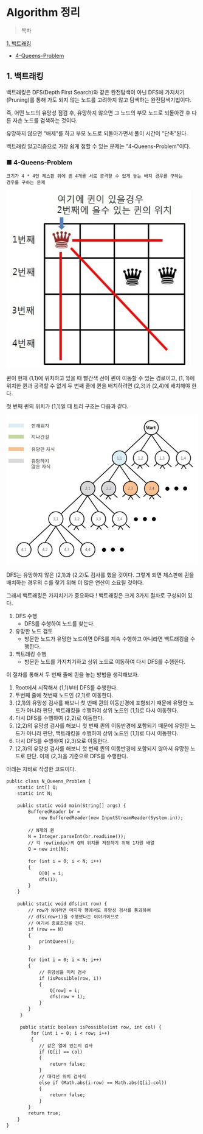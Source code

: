 # Algorithm 정리

> 목차

[1. 백트래킹](#1-%eb%b0%b1%ed%8a%b8%eb%9e%98%ed%82%b9)
  - [4-Queens-Problem](#%e2%96%a0-4-queens-problem)

## 1. 백트래킹

백트래킹은 DFS(Depth First Search)와 같은 완전탐색이 아닌  DFS에 가지치기(Pruning)를 통해 가도 되지 않는 노드를 고려하지 않고 탐색하는 완전탐색기법이다.

즉,  어떤 노드의 유망성 점검 후, 유망하지 않으면 그 노드의 부모  노드로 되돌아간 후 다른 자손 노드를 검색하는 것이다.

유망하지 않으면 "배제"를 하고 부모 노드로 되돌아가면서 풀이 시간이 "단축"된다.

백트래킹 알고리즘으로 가장 쉽게 접할 수 있는 문제는 "4-Queens-Problem"이다.

### ■ 4-Queens-Problem

    크기가 4 * 4인 체스판 위에 퀸 4개를 서로 공격할 수 없게 놓는 배치 경우를 구하는
    경우를 구하는 문제
   
![image](./image/n_queens_problem_1.PNG)

퀸이 현재 (1,1)에 위치하고 있을 때 빨간색 선이 퀸이 이동할 수 있는 경로이고,  (1, 1)에 위치한 퀸과 공격할 수 없게 두 번째 줄에 퀸을 배치하려면 (2,3)과 (2,4)에 배치해야 한다.

첫 번째 퀸의 위치가 (1,1)일 때 트리 구조는 다음과 같다.

![image](./image/n_queens_problem_2.PNG)

DFS는 유망하지 않은 (2,1)과 (2,2)도 검사를 했을 것이다.  그렇게 되면 체스판에 퀸을 배치하는 경우의 수를 찾기 위해 더 많은 연산이 소요될 것이다.

그래서 백트래킹은 가지치기가 중요하다 ! 백트래킹은 크게 3가지 절차로 구성되어 있다.

1. DFS 수행
	- DFS를 수행하여 노드를 찾는다.
2. 유망한 노드 검토
	-  방문한 노드가 유망한 노드이면 DFS를 계속 수행하고 아니라면 백트래킹을 수행한다.
3.  백트래킹 수행
	- 방문한 노드를 가지치기하고 상위 노드로 이동하여 다시 DFS를 수행한다.

이 절차를 통해서 두 번째 줄에 퀸을 놓는 방법을 생각해보자.

1. Root에서 시작해서 (1,1)부터 DFS를 수행한다.
2. 두번째 줄에 첫번째 노드인 (2,1)로 이동한다.
3. (2,1)의 유망성 검사를 해보니 첫 번째 퀸의 이동반경에 포함되기 때문에 유망한 노드가 아니라 판단,  백트래킹을 수행하여 상위 노드인 (1,1)로 다시 이동한다.
4. 다시 DFS를 수행하여 (2,2)로 이동한다.
5. (2,2)의 유망성 검사를 해보니 첫 번째 퀸의 이동반경에 포함되기 때문에 유망한 노드가 아니라 판단, 백트래킹을 수행하여 상위 노드인 (1,1)로 다시 이동한다.
6. 다시 DFS를 수행하여 (2,3)으로 이동한다.
7. (2,3)의 유망성 검사를 해보니 첫 번째 퀸의 이동반경에 포함되지 않아서 유망한 노드로 판단. 이제 (2,3)을 기준으로 DFS를 수행한다. 

아래는 자바로 작성한 코드이다.

    public class N_Queens_Problem {
	    static int[] Q;
		static int N;
		
		public static void main(String[] args) {
			BufferedReader br = 
				new BufferedReader(new InputStreamReader(System.in));
		
			// N개의 퀸 
			N = Integer.parseInt(br.readLine());
			// 각 row(index)의 Q의 위치를 저장하기 위해 1차원 배열
			Q = new int[N];

			for (int i = 0; i < N; i++)
			{
				Q[0] = i;
				dfs(1);
			}
		}
		
		public static void dfs(int row) {
			// row가 N이라면 마지막 행에서도 유망성 검사를 통과하여
			// dfs(row+1)을 수행했다는 이야기이므로
			// 여기서 종료조건을 건다.
			if (row == N)
			{
				printQueen();
			}
			
			for (int i = 0; i < N; i++)
			{
				// 유망성을 미리 검사
				if (isPossible(row, i))
				{
					Q[row] = i;
					dfs(row + 1);
				}
			}
		 }
		
 		 public static boolean isPossible(int row, int col) {
	 		 for (int i = 0; i < row; i++)
			 {
				// 같은 열에 있는지 검사
				if (Q[i] == col)
				{
					return false;
				}
				// 대각선 위치 검사식
				else if (Math.abs(i-row) == Math.abs(Q[i]-col))
				{
					return false;
				}
			}	
			return true;
		}
	}
 